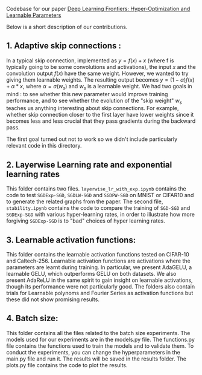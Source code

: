 Codebase for our paper [Deep Learning Frontiers: Hyper-Optimization and Learnable Parameters](https://github.com/El-One1/Parameters-is-all-you-need/blob/main/paper.pdf)

Below is a short description of our contributions.


## 1. Adaptive skip connections : 
In a typical skip connection, implemented as $y = f(x) + x$ (where f is typically going to be some convolutions and activations), the input $x$ and the convolution output $f(x)$ have the same weight. However, we wanted to try giving them learnable weights. The resulting output becomes $y = (1-\alpha)f(x) + \alpha*x$, where $\alpha = \sigma(w_s)$ and $w_s$ is a learnable weight. We had two goals in mind : to see whether this new parameter would improve training performance, and to see whether the evolution of the "skip weight" $w_s$ teaches us anything interesting about skip connections. For example, whether skip connection closer to the first layer have lower weights since it becomes less and less crucial that they pass gradients during the backward pass.

The first goal turned out not to work so we didn't include particularly relevant code in this directory.


## 2. Layerwise Learning rate and exponential learning rates
This folder contains two files. `layerwise_lr_with_exp.ipynb` contains the code to test `SGDExp-SGD`, `SGDLW-SGD` and `SGDPW-SGD` on MNIST or CIFAR10 and to generate the related graphs from the paper. 
The second file, `stability.ipynb` contains the code to compare the training of `SGD-SGD` and `SGDExp-SGD` with various hyper-learning rates, in order to illustrate how more forgiving `SGDExp-SGD` is to "bad" choices of hyper learning rates.

## 3. Learnable activation functions:
This folder contains the learnable activation functions tested on CIFAR-10 and Caltech-256. Learnable activation functions are activations where the parameters are learnt during training. In particular, we present AdaGELU, a learnable GELU, which outperforms GELU on both datasets. We also present AdaReLU in the same spirit to gain insight on learnable activations, though its performance were not particularly good.
The folders also contain trials for Learnable polynoms and Fourier Series as activation functions but these did not show promising results. 

## 4. Batch size:
This folder contains all the files related to the batch size experiments. The models used for our experiments are in the models.py file. The functions.py file contains the functions used to train the models and to validate them. 
To conduct the experiments, you can change the hyperparameters in the main.py file and run it. The results will be saved in the results folder. The plots.py file contains the code to plot the results.

